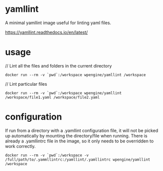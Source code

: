 # yamllint

A minimal yamllint image useful for linting yaml files.

https://yamllint.readthedocs.io/en/latest/

usage
=====

// Lint all the files and folders in the current directory
```
docker run --rm -v `pwd`:/workspace wpengine/yamllint /workspace
```

// Lint  particular files
```
docker run --rm -v `pwd`:/workspace wpengine/yamllint /workspace/file1.yaml /workspace/file2.yaml
```

configuration
=============

If run from a directory with a .yamllint configuration file, it will not be picked up automatically by mounting the
directory/file when running. There is already a .yamllintrc file in the image, so it only needs to be overridden to work
correctly.

```
docker run --rm -v `pwd`:/workspace -v /full/path/to/.yammllintrc:/yamllint/.yamllintrc wpengine/yamllint /workspace
```
